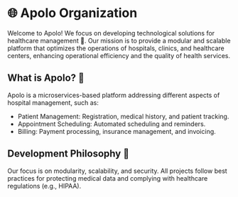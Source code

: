 # 🌐 Apolo Organization

Welcome to Apolo! We focus on developing technological solutions for healthcare management 🏥. Our mission is to provide a modular and scalable platform that optimizes the operations of hospitals, clinics, and healthcare centers, enhancing operational efficiency and the quality of health services.

## What is Apolo? 🤔

Apolo is a microservices-based platform addressing different aspects of hospital management, such as:
-	Patient Management: Registration, medical history, and patient tracking.
-	Appointment Scheduling: Automated scheduling and reminders.
-	Billing: Payment processing, insurance management, and invoicing.

## Development Philosophy 🚀

Our focus is on modularity, scalability, and security. All projects follow best practices for protecting medical data and complying with healthcare regulations (e.g., HIPAA).
